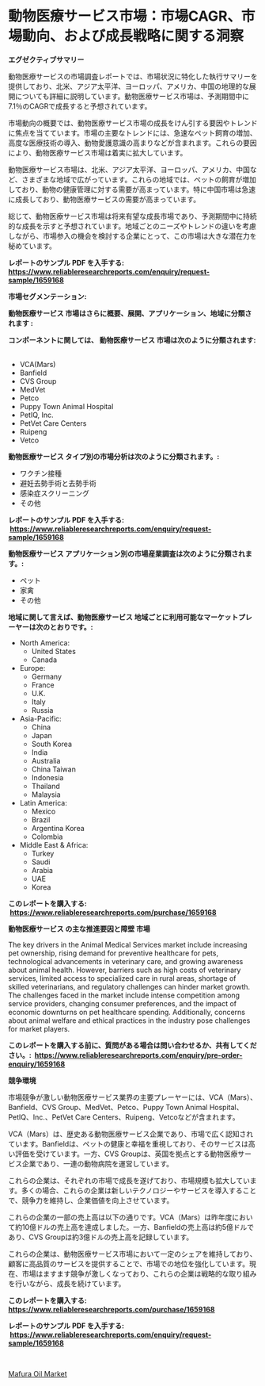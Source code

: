 <p><h1>動物医療サービス市場：市場CAGR、市場動向、および成長戦略に関する洞察</h1></p><p><strong>エグゼクティブサマリー</strong></p>
<p><p>動物医療サービスの市場調査レポートでは、市場状況に特化した執行サマリーを提供しており、北米、アジア太平洋、ヨーロッパ、アメリカ、中国の地理的な展開についても詳細に説明しています。動物医療サービス市場は、予測期間中に7.1％のCAGRで成長すると予想されています。</p><p>市場動向の概要では、動物医療サービス市場の成長をけん引する要因やトレンドに焦点を当てています。市場の主要なトレンドには、急速なペット飼育の増加、高度な医療技術の導入、動物愛護意識の高まりなどが含まれます。これらの要因により、動物医療サービス市場は着実に拡大しています。</p><p>動物医療サービス市場は、北米、アジア太平洋、ヨーロッパ、アメリカ、中国など、さまざまな地域で広がっています。これらの地域では、ペットの飼育が増加しており、動物の健康管理に対する需要が高まっています。特に中国市場は急速に成長しており、動物医療サービスの需要が高まっています。</p><p>総じて、動物医療サービス市場は将来有望な成長市場であり、予測期間中に持続的な成長を示すと予想されています。地域ごとのニーズやトレンドの違いを考慮しながら、市場参入の機会を検討する企業にとって、この市場は大きな潜在力を秘めています。</p></p>
<p><strong>レポートのサンプル PDF を入手する: <a href="https://www.reliableresearchreports.com/enquiry/request-sample/1659168">https://www.reliableresearchreports.com/enquiry/request-sample/1659168</a></strong></p>
<p><strong>市場セグメンテーション:</strong></p>
<p><strong> 動物医療サービス 市場はさらに概要、展開、アプリケーション、地域に分類されます :</strong></p>
<p><strong>コンポーネントに関しては、 動物医療サービス 市場は次のように分類されます: &nbsp;</strong></p>
<p><ul><li>VCA(Mars)</li><li>Banfield</li><li>CVS Group</li><li>MedVet</li><li>Petco</li><li>Puppy Town Animal Hospital</li><li>PetIQ, Inc.</li><li>PetVet Care Centers</li><li>Ruipeng</li><li>Vetco</li></ul></p>
<p><strong> 動物医療サービス タイプ別の市場分析は次のように分類されます。:</strong></p>
<p><ul><li>ワクチン接種</li><li>避妊去勢手術と去勢手術</li><li>感染症スクリーニング</li><li>その他</li></ul></p>
<p><strong>レポートのサンプル PDF を入手する: &nbsp;<a href="https://www.reliableresearchreports.com/enquiry/request-sample/1659168">https://www.reliableresearchreports.com/enquiry/request-sample/1659168</a></strong></p>
<p><strong> 動物医療サービス アプリケーション別の市場産業調査は次のように分類されます。:</strong></p>
<p><ul><li>ペット</li><li>家禽</li><li>その他</li></ul></p>
<p><strong>地域に関して言えば、動物医療サービス 地域ごとに利用可能なマーケットプレーヤーは次のとおりです。:</strong></p>
<p><ul>
    <li>
        North America:
        <ul>
            <li>United States</li>
            <li>Canada</li>
        </ul>
    </li>
    <li>
        Europe:
        <ul>
            <li>Germany</li>
            <li>France</li>
            <li>U.K.</li>
            <li>Italy</li>
            <li>Russia</li>
        </ul>
    </li>
    <li>
        Asia-Pacific:
        <ul>
            <li>China</li>
            <li>Japan</li>
            <li>South Korea</li>
            <li>India</li>
            <li>Australia</li>
            <li>China Taiwan</li>
            <li>Indonesia</li>
            <li>Thailand</li>
            <li>Malaysia</li>
        </ul>
    </li>
    <li>
        Latin America:
        <ul>
            <li>Mexico</li>
            <li>Brazil</li>
            <li>Argentina Korea</li>
            <li>Colombia</li>
        </ul>
    </li>
    <li>
        Middle East & Africa:
        <ul>
            <li>Turkey</li>
            <li>Saudi</li>
            <li>Arabia</li>
            <li>UAE</li>
            <li>Korea</li>
        </ul>
    </li>
    </ul></p>
<p><strong>このレポートを購入する: &nbsp;<a href="https://www.reliableresearchreports.com/purchase/1659168">https://www.reliableresearchreports.com/purchase/1659168</a></strong></p>
<p><strong>動物医療サービス の主な推進要因と障壁 市場</strong></p>
<p><p>The key drivers in the Animal Medical Services market include increasing pet ownership, rising demand for preventive healthcare for pets, technological advancements in veterinary care, and growing awareness about animal health. However, barriers such as high costs of veterinary services, limited access to specialized care in rural areas, shortage of skilled veterinarians, and regulatory challenges can hinder market growth. The challenges faced in the market include intense competition among service providers, changing consumer preferences, and the impact of economic downturns on pet healthcare spending. Additionally, concerns about animal welfare and ethical practices in the industry pose challenges for market players.</p></p>
<p><strong>このレポートを購入する前に、質問がある場合は問い合わせるか、共有してください。:&nbsp; <a href="https://www.reliableresearchreports.com/enquiry/pre-order-enquiry/1659168">https://www.reliableresearchreports.com/enquiry/pre-order-enquiry/1659168</a></strong></p>
<p><strong>競争環境</strong></p>
<p><p>市場競争が激しい動物医療サービス業界の主要プレーヤーには、VCA（Mars）、Banfield、CVS Group、MedVet、Petco、Puppy Town Animal Hospital、PetIQ、Inc.、PetVet Care Centers、Ruipeng、Vetcoなどが含まれます。</p><p>VCA（Mars）は、歴史ある動物医療サービス企業であり、市場で広く認知されています。Banfieldは、ペットの健康と幸福を重視しており、そのサービスは高い評価を受けています。一方、CVS Groupは、英国を拠点とする動物医療サービス企業であり、一連の動物病院を運営しています。</p><p>これらの企業は、それぞれの市場で成長を遂げており、市場規模も拡大しています。多くの場合、これらの企業は新しいテクノロジーやサービスを導入することで、競争力を維持し、企業価値を向上させています。</p><p>これらの企業の一部の売上高は以下の通りです。VCA（Mars）は昨年度において約10億ドルの売上高を達成しました。一方、Banfieldの売上高は約5億ドルであり、CVS Groupは約3億ドルの売上高を記録しています。</p><p>これらの企業は、動物医療サービス市場において一定のシェアを維持しており、顧客に高品質のサービスを提供することで、市場での地位を強化しています。現在、市場はますます競争が激しくなっており、これらの企業は戦略的な取り組みを行いながら、成長を続けています。</p></p>
<p><strong>このレポートを購入する: &nbsp; <a href="https://www.reliableresearchreports.com/purchase/1659168">https://www.reliableresearchreports.com/purchase/1659168</a></strong></p>
<p><strong>レポートのサンプル PDF を入手する: &nbsp;<a href="https://www.reliableresearchreports.com/enquiry/request-sample/1659168">https://www.reliableresearchreports.com/enquiry/request-sample/1659168</a></strong><strong></strong></p>
<p>&nbsp;</p>
<p><p><a href="https://crocus-run-b5a.notion.site/Mafura-Oil-Market-Analysis-Examines-its-Scope-on-Growth-Opportunities-and-Forecasted-Trends-Spannin-2dc02a3908e14a32a4780eb59881202f">Mafura Oil Market</a></p></p>